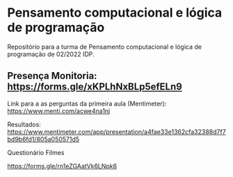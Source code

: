 # Pensamento computacional e lógica de programação
Repositório para a turma de Pensamento computacional e lógica de programação de 02/2022 IDP.

## Presença Monitoria: https://forms.gle/xKPLhNxBLp5efELn9

Link para a as perguntas da primeira aula (Mentimeter): https://www.menti.com/acwe4na1nj

Resultados: https://www.mentimeter.com/app/presentation/a4fae33e1362cfa32388d7f7bd9b6fd1/805a050571d5

Questionário Filmes

https://forms.gle/rn1eZGAatVk6LNpk6
